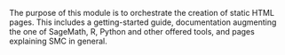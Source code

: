 The purpose of this module is to orchestrate the creation of static HTML pages. This includes a getting-started guide, documentation augmenting the one of SageMath, R, Python and other offered tools, and pages explaining SMC in general.